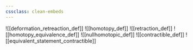 ```yaml
---
cssclass: clean-embeds
---
```


![[deformation_retreaction_def]]
![[homotopy_def]]
![[retraction_def]]
![[homotopy_equivalence_def]]
![[nullhomotopic_def]]
![[contractible_def]]
![[equivalent_statement_contractible]]